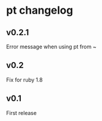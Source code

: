 # pt changelog

## v0.2.1
Error message when using pt from ~

## v0.2
Fix for ruby 1.8

## v0.1
First release